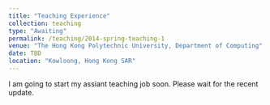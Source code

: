 ```yaml
---
title: "Teaching Experience"
collection: teaching
type: "Awaiting"
permalink: /teaching/2014-spring-teaching-1
venue: "The Hong Kong Polytechnic University, Department of Computing"
date: TBD
location: "Kowloong, Hong Kong SAR"
---
```


I am going to start my assiant teaching job soon. Please wait for the recent update.